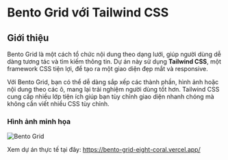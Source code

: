 # Bento Grid với Tailwind CSS

## Giới thiệu

Bento Grid là một cách tổ chức nội dung theo dạng lưới, giúp người dùng dễ dàng tương tác và tìm kiếm thông tin. Dự án này sử dụng **Tailwind CSS**, một framework CSS tiện lợi, để tạo ra một giao diện đẹp mắt và responsive.

Với Bento Grid, bạn có thể dễ dàng sắp xếp các thành phần, hình ảnh hoặc nội dung theo các ô, mang lại trải nghiệm người dùng tốt hơn. Tailwind CSS cung cấp nhiều lớp tiện ích giúp bạn tùy chỉnh giao diện nhanh chóng mà không cần viết nhiều CSS tùy chỉnh.

### Hình ảnh minh họa

![Bento Grid](https://i.imgur.com/3JSupaG.png)

Xem dự án thực tế tại đây: https://bento-grid-eight-coral.vercel.app/

